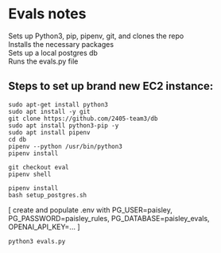 # Evals notes

Sets up Python3, pip, pipenv, git, and clones the repo\
Installs the necessary packages\
Sets up a local postgres db\
Runs the evals.py file



## Steps to set up brand new EC2 instance:
```
sudo apt-get install python3
sudo apt install -y git
git clone https://github.com/2405-team3/db
sudo apt install python3-pip -y
sudo apt install pipenv
cd db
pipenv --python /usr/bin/python3
pipenv install
```
```
git checkout eval
pipenv shell
```
```
pipenv install
bash setup_postgres.sh
```
[ create and populate .env with PG_USER=paisley, PG_PASSWORD=paisley_rules, PG_DATABASE=paisley_evals, OPENAI_API_KEY=... ]
```
python3 evals.py
```

